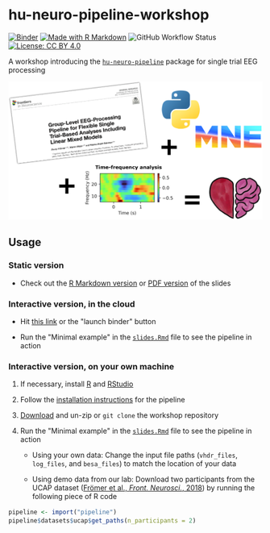 # hu-neuro-pipeline-workshop

[![Binder](https://mybinder.org/badge_logo.svg)](https://mybinder.org/v2/gh/alexenge/hu-neuro-pipeline-workshop.git/HEAD?urlpath=rstudio)
[![Made with R Markdown](https://img.shields.io/badge/Made%20with-R%20Markdown-blue)](https://rmarkdown.rstudio.com/)
![![GitHub Workflow Status](https://github.com/alexenge/docker_images/actions/workflows/main.yml)](https://img.shields.io/github/actions/workflow/status/alexenge/hu-neuro-pipeline-workshop/main.yml)
[![License: CC BY 4.0](https://img.shields.io/badge/License-CC_BY_4.0-lightgrey.svg)](https://creativecommons.org/licenses/by/4.0/)

A workshop introducing the [`hu-neuro-pipeline`](https://github.com/alexenge/hu-neuro-pipeline) package for single trial EEG processing

<img src="https://raw.githubusercontent.com/alexenge/hu-neuro-pipeline-workshop/main/figures/love.png" width="600">

## Usage

### Static version

- Check out the [R Markdown version](https://github.com/alexenge/hu-neuro-pipeline-workshop/blob/main/slides.Rmd) or [PDF version](https://github.com/alexenge/hu-neuro-pipeline-workshop/blob/main/slides.pdf) of the slides

### Interactive version, in the cloud
  
- Hit [this link](https://mybinder.org/v2/gh/alexenge/hu-neuro-pipeline-workshop.git/HEAD?urlpath=rstudio) or the "launch binder" button

- Run the "Minimal example" in the [`slides.Rmd`](https://github.com/alexenge/hu-neuro-pipeline-workshop/blob/main/slides.Rmd) file to see the pipeline in action

### Interactive version, on your own machine

1. If necessary, install [R](https://ftp.fau.de/cran/) and [RStudio](https://www.rstudio.com/products/rstudio/download/)

2. Follow the [installation instructions](https://github.com/alexenge/hu-neuro-pipeline#1-installation) for the pipeline

3. [Download](https://github.com/alexenge/hu-neuro-pipeline-workshop/archive/refs/heads/main.zip) and un-zip or `git clone` the workshop repository

4. Run the "Minimal example" in the [`slides.Rmd`](https://github.com/alexenge/hu-neuro-pipeline-workshop/blob/main/slides.Rmd) file to see the pipeline in action

    - Using your own data: Change the input file paths (`vhdr_files`, `log_files`, and `besa_files`) to match the location of your data

    - Using demo data from our lab: Download two participants from the UCAP dataset ([Frömer et al., *Front. Neurosci.*, 2018](https://doi.org/10.3389/fnins.2018.00048)) by running the following piece of R code

```r
pipeline <- import("pipeline")
pipeline$datasets$ucap$get_paths(n_participants = 2)
```
